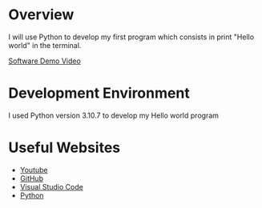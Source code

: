 # Overview

I will use Python to develop my first program which consists in print "Hello world" in the terminal.

[Software Demo Video](https://youtu.be/Q-lsBaZzQeE)

# Development Environment

I used Python version 3.10.7 to develop my Hello world program

# Useful Websites

* [Youtube](https://www.youtube.com)
* [GitHub](https://github.com)
* [Visual Studio Code](https://code.visualstudio.com)
* [Python](https://www.python.org)


